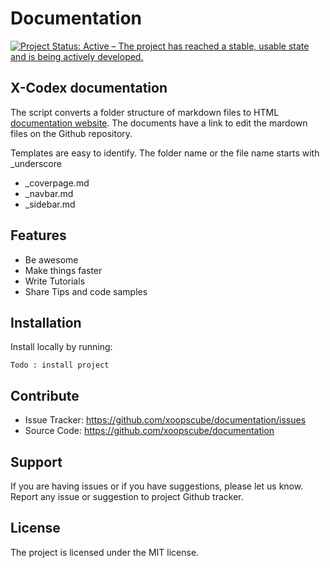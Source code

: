 # Documentation

[![Project Status: Active – The project has reached a stable, usable state and is being actively developed.](https://www.repostatus.org/badges/2.0.0/active.svg)](https://www.repostatus.org/#active)

## X-Codex documentation

The script converts a folder structure of markdown files to HTML [documentation website](https://xoopscube.github.io/documentation/ 'X-Codex Documentation'). The documents have a link to edit the mardown files on the Github repository.

Templates are easy to identify. The folder name or the file name starts with _underscore

+ _coverpage.md
+ _navbar.md
+ _sidebar.md

Features
----

- Be awesome
- Make things faster
- Write Tutorials
- Share Tips and code samples

Installation
----

Install locally by running:

    Todo : install project

Contribute
----

- Issue Tracker: https://github.com/xoopscube/documentation/issues
- Source Code: https://github.com/xoopscube/documentation

Support
-------

If you are having issues or if you have suggestions, please let us know.
Report any issue or suggestion to project Github tracker.

License
----

The project is licensed under the MIT license.


